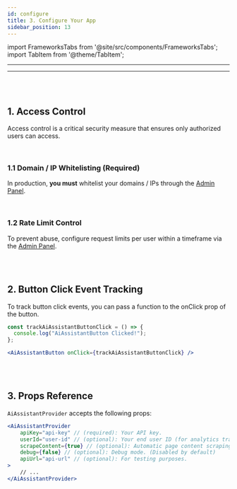```yaml
---
id: configure
title: 3. Configure Your App
sidebar_position: 13
---
```


import FrameworksTabs from '@site/src/components/FrameworksTabs';
import TabItem from '@theme/TabItem';

---

<FrameworksTabs>
<TabItem value='react'>

---

<br/>
<br/>

## 1. Access Control

Access control is a critical security measure that ensures only authorized users can access.

<br/>

### 1.1 Domain / IP Whitelisting   (Required)

In production, **you must** whitelist your domains / IPs through the [Admin Panel](https://admin.sista.ai/applications?tab=access-control).

<br/>

### 1.2 Rate Limit Control

To prevent abuse, configure request limits per user within a timeframe via the [Admin Panel](https://admin.sista.ai/applications?tab=access-control).


<br/>
<br/>

## 2. Button Click Event Tracking

To track button click events, you can pass a function to the onClick prop of the button.

```jsx
const trackAiAssistantButtonClick = () => {
  console.log("AiAssistantButton Clicked!");
};

<AiAssistantButton onClick={trackAiAssistantButtonClick} />
```

<br/>
<br/>

## 3. Props Reference

`AiAssistantProvider` accepts the following props:

```jsx
<AiAssistantProvider
    apiKey="api-key" // (required): Your API key.
    userId="user-id" // (optional): Your end user ID (for analytics tracking).
    scrapeContent={true} // (optional): Automatic page content scraping (Enabled by default).
    debug={false} // (optional): Debug mode. (Disabled by default)
    apiUrl="api-url" // (optional): For testing purposes.
>
    // ...
</AiAssistantProvider>
```



</TabItem>

</FrameworksTabs>
